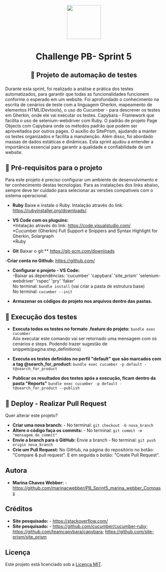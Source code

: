 ﻿
<div align="center">
  <img height="109" src="https://upload.wikimedia.org/wikipedia/commons/f/f3/LogoCompasso-positivo.png"  />
</div>

###

<h1 align="center">Challenge PB- Sprint 5</h1 >

###

<h2 align="center">🔖 Projeto de automação de testes</h2>

###

<p align="left"> Durante esta sprint, foi realizado a análise e prática dos testes automatizados, para garantir que todas as funcionalidades funcionem conforme o esperado em um website. Foi aprofundado o conhecimento na escrita de cenários de teste com a linguagem Gherkin, mapeamento de elementos HTML(Devtools), o uso do Cucumber - para descrever os testes em Gherkin, onde ele vai executar os testes. Capybara - Framework que facilita o uso de selenium-webdriver com Ruby. O padrão de projeto Page Objects com Capybara onde os métodos padrão que podem ser aproveitados por outros pages. O auxílio do SitePrism, ajudando a manter os testes organizados e facilita a manutenção. Além disso, foi abordado massas de dados estáticas e dinâmicas. Esta sprint ajudou a entender a importância essencial para garantir a qualidade e confiabilidade de um website.  </p>

###

## 📒 Pré-requisitos para o projeto

<p align="left">Para este projeto é preciso configurar um ambiente de desenvolvimento e ter conhecimento destas tecnologias. Para as instalações dos links abaixo, sempre deve ter cuidado para selecionar as versões compativeis com o sistema operacional. </p>

- **Ruby** Baixe e instale o Ruby. Intalação através do link: https://rubyinstaller.org/downloads/. <br>


- **VS Code com os pluguins:** <br>
*Intalação através do link: https://code.visualstudio.com/ <br>
*Cucumber (Gherkin) Full Support e Snippers and Syntax Highlight for Gherkin, Solargraph<br> 
*Ruby<br>

- **Git** Baixar o git:** https://git-scm.com/downloads <br>

-**Criar conta no Github:** https://github.com/

- **Configurar o projeto - VS Code:**  <br>
-Baixar as dependências: 'cucumber' 'capybara' 'site_prism' 'selenium-webdriver' 'rspec' 'pry' 'faker' <br> 
No terminal: `bundle install` (vai criar a pasta de estrutura base) <br>
No terminal: `cucumber --init` <br>

- **Armazenar os códigos do projeto nos arquivos dentro das pastas.** 

###

## 📒 Execução dos testes  

- **Executa todos os testes no formato .feature do projeto:**    `bundle exec cucumber`  <br>
Aós executar este comando vai ser retornado uma mensagem com os cenários e steps. Podendo trazer sugestão de snippets(pagina:step_definitions) <br>

- **Executa os testes definidos no perfil "default" que são marcados com a tag @search_for_product:** `bundle exec cucumber -p default -t@search_for_product`<br>

- **Publicar os resultados dos testes após a execução, ficam dentro da pasta "Reports"** `bundle exec cucumber -p default -t@search_for_product --publish`<br>

###

## 📒 Deploy - Realizar Pull Request
<p align="left">Quer alterar este projeto? </p>

- **Criar uma nova branch:** - No terminal:  `git checkout -b nova_branch` 
- **Altere o código faça os commits:** - No terminal: `git commit -m "mensagem_do_commit"`
- **Envie a branch para o GitHub:** Envie a branch - No terminal: `git push origin nova_branch`
- **Crie um Pull Request:** No GitHub, na página do repositório no botão: "Compare & pull request". E em seguida o botão: "Create Pull Request".
###

## Autora

- **Marina Chaves Webber:**  - https://github.com/marinacwebber/PB_Sprint5_marina_webber_Compass

###
## Créditos

- **Site pesquisado:** - https://stackoverflow.com/
- **Site pesquisado:** - https://github.com/cucumber/cucumber-ruby; https://github.com/teamcapybara/capybara; https://github.com/site-prism/site_prism

###
## Licença

Este projeto está licenciado sob a [Licença MIT](/LICENCE). 
###